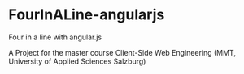FourInALine-angularjs
=====================

Four in a line with angular.js

A Project for the master course Client-Side Web Engineering (MMT, University of Applied Sciences Salzburg)
